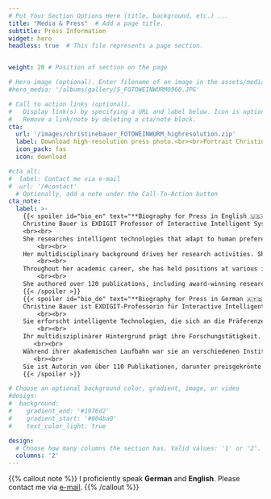 ```yaml
---
# Put Your Section Options Here (title, background, etc.) ...
title: "Media & Press"  # Add a page title.
subtitle: Press Information
widget: hero
headless: true  # This file represents a page section.


weight: 20 # Position of section on the page

# Hero image (optional). Enter filename of an image in the assets/media/ folder.
#hero_media: '/albums/gallery/5_FOTOWEINWURM0960.JPG'

# Call to action links (optional).
#   Display link(s) by specifying a URL and label below. Icon is optional for `cta`.
#   Remove a link/note by deleting a cta/note block.
cta:
  url: '/images/christinebauer_FOTOWEINWURM_highresolution.zip'
  label: Download high-resolution press photo.<br><br>Portrait Christine Bauer, &copy; Foto Weinwurm.
  icon_pack: fas
  icon: download

#cta_alt:
#  label: Contact me via e-mail
#  url: '/#contact'
  # Optionally, add a note under the Call-To-Action button
cta_note:
  label: >-
    {{< spoiler id="bio_en" text="**Biography for Press in English 🇺🇸🇬🇧**" >}}
    Christine Bauer is EXDIGIT Professor of Interactive Intelligent Systems at the Paris Lodron University Salzburg (PLUS) in Austria. EXDIGIT stands for Excellence in Digital Sciences and Interdisciplinary Technologies, an initiative funded by the State of Salzburg, of which she is a part.
    <br><br>
    She researches intelligent technologies that adapt to human preferences and behavior. In this interdisciplinary research, she advances technologies, studies human needs, and explores the implications of human-technology interactions. She is particularly interested in developing fair technologies. Her research focuses on recommender systems in general, with a specific emphasis on the music and media domains.
        <br><br>
    Her multidisciplinary background drives her research activities. She holds a Doctoral degree in Social and Economic Sciences, a Diploma (equivalent to a Master's) degree in International Business Administration, and a Master's degree in Business Informatics. Additionally, she studied Jazz Saxophone.
        <br><br>
    Throughout her academic career, she has held positions at various institutions, including Assistant Professor at Utrecht University in The Netherlands, Senior Postdoc Researcher at Johannes Kepler University Linz in Austria, Visiting Fellow at the Carnegie Mellon University in the USA, and Assistant Professor at WU Vienna in Austria.
        <br><br>
    She authored over 120 publications, including award-winning research papers. Her expertise has also been recognized through multiple awards for her outstanding contributions as a reviewer. Furthermore, she is a recipient of the prestigious Elise Richter grant for the project "Fine-grained Culture-aware Music Recommender Systems", funded by the Austrian Science Fund (FWF). In this project, she investigated cultural differences in music preferences and developed models and algorithmic approaches for music recommender systems that account for these cultural differences.
    {{< /spoiler >}}
    {{< spoiler id="bio_de" text="**Biography for Press in German 🇦🇹🇩🇪**" >}}
    Christine Bauer ist EXDIGIT-Professorin für Interactive Intelligent Systems an der Paris Lodron Universität Salzburg in Österreich. EXDIGIT steht für Excellence in Digital Sciences and Interdisciplinary Technologies, eine vom Land Salzburg geförderte Initiative, der sie angehört.
        <br><br>
    Sie erforscht intelligente Technologien, die sich an die Präferenzen und Verhaltensweisen von Menschen anpassen. In dieser interdisziplinären Forschung entwickelt sie Technologien weiter, untersucht menschliche Bedürfnisse und erforscht die Auswirkungen von Mensch-Technologie-Interaktion. Ihr besonderes Interesse gilt der Entwicklung fairer Technologien. Ihr Forschungsschwerpunkt liegt auf Empfehlungssystemen im Allgemeinen, mit besonderem Schwerpunkt auf den Bereichen Musik und Medien.
        <br><br>
    Ihr multidisziplinärer Hintergrund prägt ihre Forschungstätigkeit. Sie hat einen Doktortitel in Sozial- und Wirtschaftswissenschaften, einen Diplomabschluss (entspricht einem Master) in Internationaler Betriebswirtschaftslehre und einen Masterabschluss in Wirtschaftsinformatik. Zusätzlich studierte sie Jazzsaxophon.
       <br><br> 
    Während ihrer akademischen Laufbahn war sie an verschiedenen Institutionen tätig, unter anderem als Assistenzprofessorin an der Universität Utrecht in den Niederlanden, als Senior Postdoc Researcher an der Johannes Kepler Universität Linz in Österreich, als Visiting Fellow an der Carnegie Mellon University in den USA und als Assistenzprofessorin an der WU Wien in Österreich.
       <br><br> 
    Sie ist Autorin von über 110 Publikationen, darunter preisgekrönte Forschungsarbeiten. Ihr Fachwissen wurde auch durch mehrere Auszeichnungen für ihre herausragenden Beiträge als Gutachterin gewürdigt. Darüber hinaus ist sie Trägerin der renommierten Elise-Richter-Förderung für das vom Österreichischen Wissenschaftsfonds (FWF) geförderte Projekt "Fine-grained Culture-aware Music Recommender Systems". In diesem Projekt untersuchte sie kulturelle Unterschiede in Musikpräferenzen und entwickelte Modelle und algorithmische Ansätze für Musikempfehlungssysteme, die diese kulturellen Unterschiede berücksichtigen.
    {{< /spoiler >}}

# Choose an optional background color, gradient, image, or video
#design:
#  background:
#    gradient_end: '#1976d2'
#    gradient_start: '#004ba0'
#    text_color_light: true

design:
  # Choose how many columns the section has. Valid values: '1' or '2'.
  columns: '2'
---
```


{{% callout note %}}
I proficiently speak **German** and **English**. Please contact me via [e-mail](/#contact).
{{% /callout %}}
